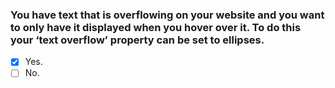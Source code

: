 ### You have text that is overflowing on your website and you want to only have it displayed when you hover over it. To do this your ‘text overflow’ property can be set to ellipses.

- [x] Yes.
- [ ] No.
